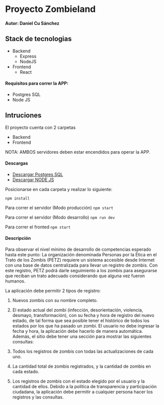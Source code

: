 # Proyecto Zombieland

#### Autor: Daniel Cu Sánchez

## Stack de tecnologias
- Backend
    - Express
    - NodeJS
- Frontend
    - React

#### Requisitos para correr la APP:
- Postgres SQL
- Node JS

## Intruciones

El proyecto cuenta con 2 carpetas
- Backend
- Frontend

NOTA: AMBOS servidores deben estar encendidos para operar la APP.

#### Descargas
- [Descargar Postgres SQL](https://www.enterprisedb.com/downloads/postgres-postgresql-downloads)
- [Descargar NODE JS](https://nodejs.org/es/download/)

Posicionarse en cada carpeta y realizar lo siguiente:

``` npm install ```

Para correr el servidor (Modo producción)
``` npm start ```

Para correr el servidor (Modo desarrollo)
``` npm run dev ```

Para correr el fronted
``` npm start ```


#### Descripción

Para observar el nivel mínimo de desarrollo de competencias esperado hasta este punto:
La organización denominada Personas por la Ética en el Trato de los Zombis (PETZ) requiere un sistema accesible desde Internet con una base de datos centralizada para llevar un registro de zombis. Con este registro, PETZ podrá darle seguimiento a los zombis para asegurarse que reciban un trato adecuado considerando que alguna vez fueron humanos.

La aplicación debe permitir 2 tipos de registro:

1. Nuevos zombis con su nombre completo.
2. El estado actual del zombi (infección, desorientación, violencia, desmayo, transformación), con su fecha y hora de registro del nuevo estado, de tal forma que sea posible tener el histórico de todos los estados por los que ha pasado un zombi. El usuario no debe ingresar la fecha y hora, la aplicación debe hacerlo de manera automática.
Además, el sitio debe tener una sección para mostrar las siguientes consultas:

1. Todos los registros de zombis con todas las actualizaciones de cada uno.
2. La cantidad total de zombis registrados, y la cantidad de zombis en cada estado.
3. Los registros de zombis con el estado elegido por el usuario y la cantidad de ellos.
Debido a la política de transparencia y participación ciudadana, la aplicación debe permitir a cualquier persona hacer los registros y las consultas.